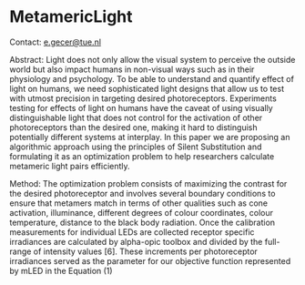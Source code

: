 # MetamericLight

Contact: e.gecer@tue.nl

Abstract: Light does not only allow the visual system to perceive the outside world but also 
impact humans in non-visual ways such as in their physiology and psychology. To be able to 
understand and quantify effect of light on humans, we need sophisticated light designs that allow 
us to test with utmost precision in targeting desired photoreceptors. Experiments testing for 
effects of light on humans have the caveat of using visually distinguishable light that does not 
control for the activation of other photoreceptors than the desired one, making it hard to 
distinguish potentially different systems at interplay. In this paper we are proposing an 
algorithmic approach using the principles of Silent Substitution and formulating it as an 
optimization problem to help researchers calculate metameric light pairs efficiently. 

Method:
The optimization problem consists of maximizing the contrast for the desired photoreceptor and 
involves several boundary conditions to ensure that metamers match in terms of other qualities such as 
cone activation, illuminance, different degrees of colour coordinates, colour temperature, distance to 
the black body radiation. Once the calibration measurements for individual LEDs are collected receptor 
specific irradiances are calculated by alpha-opic toolbox and divided by the full-range of intensity 
values [6]. These increments per photoreceptor irradiances served as the parameter for our objective 
function represented by mLED in the Equation (1)
